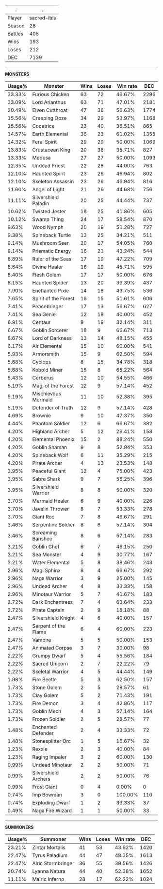 .|.
|-|-
Player|sacred-ibis
Season|28
Battles|405
Wins|193
Loses|212
DEC|7139

---
**MONSTERS**

Usage%|Monster|Wins|Loses|Win rate|DEC|
-|-|-|-|-|-|
33.33%|Furious Chicken|63|72|46.67%|2296|
33.09%|Lord Arianthus|63|71|47.01%|2181|
20.49%|Elven Cutthroat|47|36|56.63%|1774|
15.56%|Creeping Ooze|34|29|53.97%|1168|
15.56%|Cocatrice|23|40|36.51%|865|
14.57%|Earth Elemental|36|23|61.02%|1355|
14.32%|Feral Spirit|29|29|50.00%|1069|
13.83%|Crustacean King|20|36|35.71%|827|
13.33%|Medusa|27|27|50.00%|1093|
12.35%|Undead Priest|22|28|44.00%|763|
12.10%|Haunted Spirit|23|26|46.94%|802|
12.10%|Skeleton Assassin|23|26|46.94%|816|
11.60%|Angel of Light|21|26|44.68%|756|
11.11%|Silvershield Paladin|20|25|44.44%|737|
10.62%|Twisted Jester|18|25|41.86%|605|
10.12%|Swamp Thing|24|17|58.54%|870|
9.63%|Wood Nymph|20|19|51.28%|727|
9.38%|Spineback Turtle|13|25|34.21%|511|
9.14%|Mushroom Seer|20|17|54.05%|760|
9.14%|Prismatic Energy|16|21|43.24%|544|
8.89%|Ruler of the Seas|17|19|47.22%|709|
8.64%|Divine Healer|16|19|45.71%|595|
8.40%|Flesh Golem|17|17|50.00%|676|
8.15%|Haunted Spider|13|20|39.39%|437|
7.90%|Enchanted Pixie|14|18|43.75%|536|
7.65%|Spirit of the Forest|16|15|51.61%|606|
7.41%|Peacebringer|17|13|56.67%|627|
7.41%|Sea Genie|12|18|40.00%|452|
6.91%|Centaur|9|19|32.14%|311|
6.67%|Goblin Sorcerer|18|9|66.67%|713|
6.67%|Lord of Darkness|13|14|48.15%|455|
6.17%|Air Elemental|15|10|60.00%|541|
5.93%|Armorsmith|15|9|62.50%|594|
5.68%|Cyclops|8|15|34.78%|318|
5.68%|Kobold Miner|15|8|65.22%|564|
5.43%|Cerberus|12|10|54.55%|466|
5.19%|Magi of the Forest|12|9|57.14%|452|
5.19%|Mischievous Mermaid|11|10|52.38%|395|
5.19%|Defender of Truth|12|9|57.14%|428|
4.69%|Brownie|9|10|47.37%|350|
4.44%|Phantom Soldier|12|6|66.67%|382|
4.20%|Highland Archer|5|12|29.41%|158|
4.20%|Elemental Phoenix|15|2|88.24%|550|
4.20%|Goblin Shaman|9|8|52.94%|353|
4.20%|Spineback Wolf|6|11|35.29%|215|
4.20%|Pirate Archer|4|13|23.53%|148|
3.95%|Peaceful Giant|12|4|75.00%|423|
3.95%|Sabre Shark|9|7|56.25%|396|
3.95%|Silvershield Warrior|8|8|50.00%|320|
3.70%|Mermaid Healer|6|9|40.00%|226|
3.70%|Javelin Thrower|8|7|53.33%|278|
3.70%|Giant Roc|7|8|46.67%|291|
3.46%|Serpentine Soldier|8|6|57.14%|304|
3.46%|Screaming Banshee|8|6|57.14%|283|
3.21%|Goblin Chef|6|7|46.15%|250|
3.21%|Sea Monster|4|9|30.77%|167|
3.21%|Water Elemental|5|8|38.46%|243|
2.96%|Magi Sphinx|8|4|66.67%|292|
2.96%|Naga Warrior|3|9|25.00%|145|
2.96%|Undead Archer|4|8|33.33%|158|
2.96%|Minotaur Warrior|5|7|41.67%|183|
2.72%|Dark Enchantress|7|4|63.64%|233|
2.72%|Pirate Captain|2|9|18.18%|88|
2.47%|Silvershield Knight|4|6|40.00%|157|
2.47%|Serpent of the Flame|6|4|60.00%|223|
2.47%|Vampire|5|5|50.00%|153|
2.47%|Animated Corpse|3|7|30.00%|98|
2.22%|Grumpy Dwarf|5|4|55.56%|184|
2.22%|Sacred Unicorn|2|7|22.22%|79|
2.22%|Skeletal Warrior|4|5|44.44%|149|
1.98%|Fire Beetle|5|3|62.50%|157|
1.73%|Stone Golem|2|5|28.57%|61|
1.73%|Clay Golem|5|2|71.43%|191|
1.73%|Fire Demon|3|4|42.86%|117|
1.73%|Goblin Mech|4|3|57.14%|164|
1.73%|Frozen Soldier|2|5|28.57%|77|
1.48%|Enchanted Defender|2|4|33.33%|72|
1.48%|Stonesplitter Orc|1|5|16.67%|32|
1.23%|Rexxie|2|3|40.00%|84|
1.23%|Raging Impaler|3|2|60.00%|130|
0.99%|Undead Minotaur|2|2|50.00%|71|
0.99%|Silvershield Archers|2|2|50.00%|76|
0.99%|Frost Giant|0|4|0.00%|0|
0.74%|Imp Bowman|3|0|100.00%|110|
0.74%|Exploding Dwarf|1|2|33.33%|37|
0.49%|Naga Fire Wizard|1|1|50.00%|33|

---
**SUMMONERS**

Usage%|Summoner|Wins|Loses|Win rate|DEC|
-|-|-|-|-|-|
23.21%|Zintar Mortalis|41|53|43.62%|1420|
22.47%|Tyrus Paladium|44|47|48.35%|1613|
22.47%|Alric Stormbringer|36|55|39.56%|1426|
20.74%|Lyanna Natura|44|40|52.38%|1652|
11.11%|Malric Inferno|28|17|62.22%|1024|
